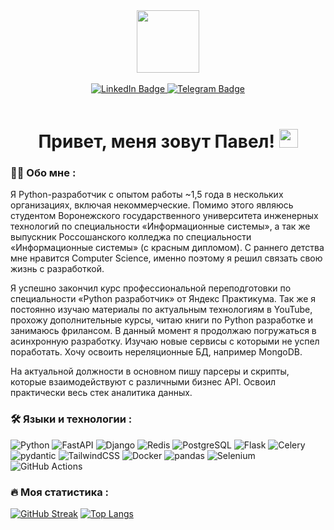 <div id="header" align="center">
  <img src="https://media.giphy.com/media/KAq5w47R9rmTuvWOWa/giphy.gif" width="100"/>
  <div id="badges">
    <br>
  <a href="https://www.linkedin.com/in/pavelhomov/">
    <img src="https://img.shields.io/badge/My LinkedIn Profile-blue?style=for-the-badge&logo=linkedin&logoColor=white" alt="LinkedIn Badge"/>
  </a>
  <a href="https://t.me/pavelhomov">
    <img src="https://img.shields.io/badge/My Telegram Profile-blue?style=for-the-badge&logo=telegram&logoColor=white" alt="Telegram Badge"/>
  </a>
</div>
  <br>
  <img src="https://komarev.com/ghpvc/?username=PavelHomov&style=flat-square&color=blue" alt=""/>
  <h1>
  Привет, меня зовут Павел!
  <img src="https://media.giphy.com/media/hvRJCLFzcasrR4ia7z/giphy.gif" width="30px"/>
</h1>
</div>

### :man_technologist: Обо мне :

Я Python-разработчик с опытом работы ~1,5 года в нескольких организациях, включая некоммерческие. Помимо этого являюсь студентом Воронежского государственного университета инженерных технологий по специальности «Информационные системы», а так же выпускник Россошанского колледжа по специальности «Информационные системы» (с красным дипломом). С раннего детства мне нравится Computer Science, именно поэтому я решил связать свою жизнь с разработкой. <br>


Я успешно закончил курс профессиональной переподготовки по специальности «Python разработчик» от Яндекс Практикума. Так же я постоянно изучаю материалы по актуальным технологиям в YouTube, прохожу дополнительные курсы, читаю книги по Python разработке и занимаюсь фрилансом. В данный момент я продолжаю погружаться в асинхронную разработку. Изучаю новые сервисы с которыми не успел поработать. Хочу освоить нереляционные БД, например MongoDB. <br>

На актуальной должности в основном пишу парсеры и скрипты, которые взаимодействуют с различными бизнес API. Освоил практически весь стек аналитика данных.

### :hammer_and_wrench: Языки и технологии :
![Python](https://img.shields.io/badge/Python-F7DF1E?style=for-the-badge&logo=Python&logoColor=black)
![FastAPI](https://img.shields.io/badge/FastAPI-316192?style=for-the-badge&logo=FastAPI&logoColor=white)
![Django](https://img.shields.io/badge/Django-6DA55F?style=for-the-badge&logo=Django&logoColor=white)
![Redis](https://img.shields.io/badge/redis-%2320232a.svg?style=for-the-badge&logo=redis&logoColor=%2361DAFB)
![PostgreSQL](https://img.shields.io/badge/PostgreSQL-%23593d88.svg?style=for-the-badge&logo=PostgreSQL&logoColor=white)
![Flask](https://img.shields.io/badge/flask-black?style=for-the-badge&logo=flask&logoColor=white)
![Celery](https://img.shields.io/badge/Celery-black?style=for-the-badge&logo=Celery&logoColor=white)
![pydantic](https://img.shields.io/badge/pydantic-%23E0234E.svg?style=for-the-badge&logo=pydantic&logoColor=white)
![TailwindCSS](https://img.shields.io/badge/tailwindcss-%2338B2AC.svg?style=for-the-badge&logo=tailwind-css&logoColor=white)
![Docker](https://img.shields.io/badge/Docker-316192?style=for-the-badge&logo=docker&logoColor=white)
![pandas](https://img.shields.io/badge/pandas-%238DD6F9.svg?style=for-the-badge&logo=pandas&logoColor=black)
![Selenium](https://img.shields.io/badge/Selenium-000000.svg?style=for-the-badge&logo=Selenium&logoColor=white)
![GitHub Actions](https://img.shields.io/badge/github%20actions-%232671E5.svg?style=for-the-badge&logo=githubactions&logoColor=white)

### :fire: Моя статистика :
[![GitHub Streak](https://streak-stats.demolab.com?user=PavelHomov&theme=transparent&hide_border=true&mode=weekly&fire=FF2222&dates=2C68F6&currStreakLabel=2C68F6&currStreakNum=2C68F6)](https://git.io/streak-stats)
[![Top Langs](https://github-readme-stats.vercel.app/api/top-langs/?username=PavelHomov&layout=compact&theme=vision-friendly-dark)](https://github.com/anuraghazra/github-readme-stats)




